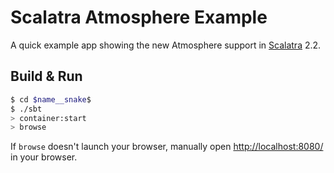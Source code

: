 # Scalatra Atmosphere Example #

A quick example app showing the new Atmosphere support in 
[Scalatra](http://scalatra.org) 2.2.

## Build & Run ##

```sh
$ cd $name__snake$
$ ./sbt
> container:start
> browse
```

If `browse` doesn't launch your browser, manually open [http://localhost:8080/](http://localhost:8080/) in your browser.
